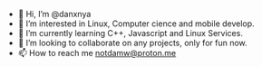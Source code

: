 - 👋 Hi, I’m @danxnya
- 👀 I’m interested in Linux, Computer cience and mobile develop.
- 🌱 I’m currently learning C++, Javascript and Linux Services.
- 💞️ I’m looking to collaborate on any projects, only for fun now.
- 📫 How to reach me notdamw@proton.me
